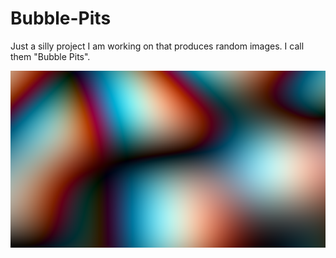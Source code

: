 # Bubble-Pits
Just a silly project I am working on that produces random images. I call them "Bubble Pits".

![alt text](https://raw.githubusercontent.com/StylexTV/Bubble-Pits/master/image.png)
